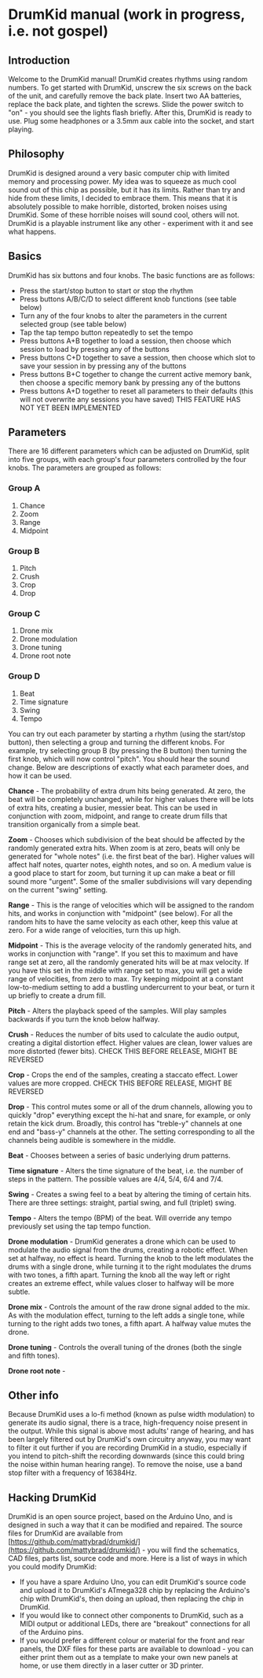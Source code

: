 # DrumKid manual (work in progress, i.e. not gospel)
## Introduction
Welcome to the DrumKid manual! DrumKid creates rhythms using random numbers. To get started with DrumKid, unscrew the six screws on the back of the unit, and carefully remove the back plate. Insert two AA batteries, replace the back plate, and tighten the screws. Slide the power switch to "on" - you should see the lights flash briefly. After this, DrumKid is ready to use. Plug some headphones or a 3.5mm aux cable into the socket, and start playing.
## Philosophy
DrumKid is designed around a very basic computer chip with limited memory and processing power. My idea was to squeeze as much cool sound out of this chip as possible, but it has its limits. Rather than try and hide from these limits, I decided to embrace them. This means that it is absolutely possible to make horrible, distorted, broken noises using DrumKid. Some of these horrible noises will sound cool, others will not. DrumKid is a playable instrument like any other - experiment with it and see what happens.
## Basics
DrumKid has six buttons and four knobs. The basic functions are as follows:
 - Press the start/stop button to start or stop the rhythm
 - Press buttons A/B/C/D to select different knob functions (see table below)
 - Turn any of the four knobs to alter the parameters in the current selected group (see table below)
 - Tap the tap tempo button repeatedly to set the tempo
 - Press buttons A+B together to load a session, then choose which session to load by pressing any of the buttons
 - Press buttons C+D together to save a session, then choose which slot to save your session in by pressing any of the buttons
 - Press buttons B+C together to change the current active memory bank, then choose a specific memory bank by pressing any of the buttons
 - Press buttons A+D together to reset all parameters to their defaults (this will not overwrite any sessions you have saved) THIS FEATURE HAS NOT YET BEEN IMPLEMENTED
## Parameters
There are 16 different parameters which can be adjusted on DrumKid, split into five groups, with each group's four parameters controlled by the four knobs. The parameters are grouped as follows:

### Group A
 1. Chance
 2. Zoom
 3. Range
 4. Midpoint
### Group B
 1. Pitch
 2. Crush
 3. Crop
 4. Drop
### Group C
 1. Drone mix
 2. Drone modulation
 3. Drone tuning
 4. Drone root note
### Group D
 1. Beat
 2. Time signature
 3. Swing
 4. Tempo

You can try out each parameter by starting a rhythm (using the start/stop button), then selecting a group and turning the different knobs. For example, try selecting group B (by pressing the B button) then turning the first knob, which will now control "pitch". You should hear the sound change. Below are descriptions of exactly what each parameter does, and how it can be used.

**Chance** - The probability of extra drum hits being generated. At zero, the beat will be completely unchanged, while for higher values there will be lots of extra hits, creating a busier, messier beat. This can be used in conjunction with zoom, midpoint, and range to create drum fills that transition organically from a simple beat.

**Zoom** - Chooses which subdivision of the beat should be affected by the randomly generated extra hits. When zoom is at zero, beats will only be generated for "whole notes" (i.e. the first beat of the bar). Higher values will affect half notes, quarter notes, eighth notes, and so on. A medium value is a good place to start for zoom, but turning it up can make a beat or fill sound more "urgent". Some of the smaller subdivisions will vary depending on the current "swing" setting.

**Range** - This is the range of velocities which will be assigned to the random hits, and works in conjunction with "midpoint" (see below). For all the random hits to have the same velocity as each other, keep this value at zero. For a wide range of velocities, turn this up high.

**Midpoint** - This is the average velocity of the randomly generated hits, and works in conjunction with "range". If you set this to maximum and have range set at zero, all the randomly generated hits will be at max velocity. If you have this set in the middle with range set to max, you will get a wide range of velocities, from zero to max. Try keeping midpoint at a constant low-to-medium setting to add a bustling undercurrent to your beat, or turn it up briefly to create a drum fill.

**Pitch** - Alters the playback speed of the samples. Will play samples backwards if you turn the knob below halfway.

**Crush** - Reduces the number of bits used to calculate the audio output, creating a digital distortion effect. Higher values are clean, lower values are more distorted (fewer bits). CHECK THIS BEFORE RELEASE, MIGHT BE REVERSED

**Crop** - Crops the end of the samples, creating a staccato effect. Lower values are more cropped. CHECK THIS BEFORE RELEASE, MIGHT BE REVERSED

**Drop** - This control mutes some or all of the drum channels, allowing you to quickly "drop" everything except the hi-hat and snare, for example, or only retain the kick drum. Broadly, this control has "treble-y" channels at one end and "bass-y" channels at the other. The setting corresponding to all the channels being audible is somewhere in the middle.

**Beat** - Chooses between a series of basic underlying drum patterns.

**Time signature** - Alters the time signature of the beat, i.e. the number of steps in the pattern. The possible values are 4/4, 5/4, 6/4 and 7/4.

**Swing** - Creates a swing feel to a beat by altering the timing of certain hits. There are three settings: straight, partial swing, and full (triplet) swing.

**Tempo** - Alters the tempo (BPM) of the beat. Will override any tempo previously set using the tap tempo function.

**Drone modulation** - DrumKid generates a drone which can be used to modulate the audio signal from the drums, creating a robotic effect. When set at halfway, no effect is heard. Turning the knob to the left modulates the drums with a single drone, while turning it to the right modulates the drums with two tones, a fifth apart. Turning the knob all the way left or right creates an extreme effect, while values closer to halfway will be more subtle.

**Drone mix** - Controls the amount of the raw drone signal added to the mix. As with the modulation effect, turning to the left adds a single tone, while turning to the right adds two tones, a fifth apart. A halfway value mutes the drone.

**Drone tuning** - Controls the overall tuning of the drones (both the single and fifth tones).

**Drone root note** - 

## Other info
Because DrumKid uses a lo-fi method (known as pulse width modulation) to generate its audio signal, there is a trace, high-frequency noise present in the output. While this signal is above most adults' range of hearing, and has been largely filtered out by DrumKid's own circuitry anyway, you may want to filter it out further if you are recording DrumKid in a studio, especially if you intend to pitch-shift the recording downwards (since this could bring the noise within human hearing range). To remove the noise, use a band stop filter with a frequency of 16384Hz.
## Hacking DrumKid
DrumKid is an open source project, based on the Arduino Uno, and is designed in such a way that it can be modified and repaired. The source files for DrumKid are available from [https://github.com/mattybrad/drumkid/](https://github.com/mattybrad/drumkid/) - you will find the schematics, CAD files, parts list, source code and more. Here is a list of ways in which you could modify DrumKid:
 - If you have a spare Arduino Uno, you can edit DrumKid's source code and upload it to DrumKid's ATmega328 chip by replacing the Arduino's chip with DrumKid's, then doing an upload, then replacing the chip in DrumKid.
 - If you would like to connect other components to DrumKid, such as a MIDI output or additional LEDs, there are "breakout" connections for all of the Arduino pins.
 - If you would prefer a different colour or material for the front and rear panels, the DXF files for these parts are available to download - you can either print them out as a template to make your own new panels at home, or use them directly in a laser cutter or 3D printer.
